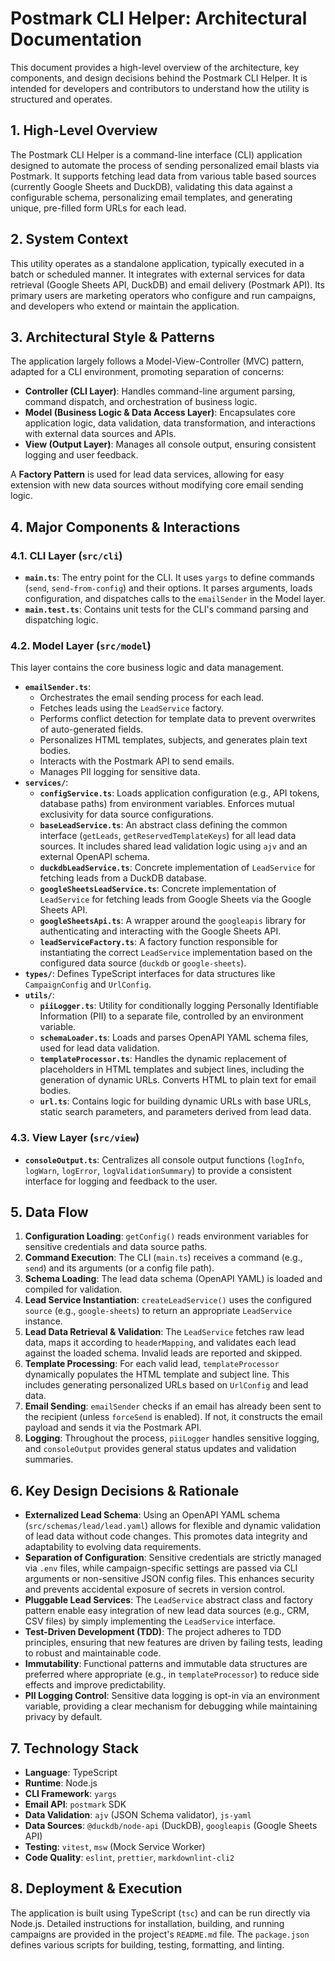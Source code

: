# Postmark CLI Helper: Architectural Documentation

This document provides a high-level overview of the architecture, key components, and design decisions behind the Postmark CLI Helper. It is intended for developers and contributors to understand how the utility is structured and operates.

## 1. High-Level Overview

The Postmark CLI Helper is a command-line interface (CLI) application designed to automate the process of sending personalized email blasts via Postmark. It supports fetching lead data from various table based sources (currently Google Sheets and DuckDB), validating this data against a configurable schema, personalizing email templates, and generating unique, pre-filled form URLs for each lead.

## 2. System Context

This utility operates as a standalone application, typically executed in a batch or scheduled manner. It integrates with external services for data retrieval (Google Sheets API, DuckDB) and email delivery (Postmark API). Its primary users are marketing operators who configure and run campaigns, and developers who extend or maintain the application.

## 3. Architectural Style & Patterns

The application largely follows a Model-View-Controller (MVC) pattern, adapted for a CLI environment, promoting separation of concerns:

- **Controller (CLI Layer)**: Handles command-line argument parsing, command dispatch, and orchestration of business logic.
- **Model (Business Logic & Data Access Layer)**: Encapsulates core application logic, data validation, data transformation, and interactions with external data sources and APIs.
- **View (Output Layer)**: Manages all console output, ensuring consistent logging and user feedback.

A **Factory Pattern** is used for lead data services, allowing for easy extension with new data sources without modifying core email sending logic.

## 4. Major Components & Interactions

### 4.1. CLI Layer (`src/cli`)

- **`main.ts`**: The entry point for the CLI. It uses `yargs` to define commands (`send`, `send-from-config`) and their options. It parses arguments, loads configuration, and dispatches calls to the `emailSender` in the Model layer.
- **`main.test.ts`**: Contains unit tests for the CLI's command parsing and dispatching logic.

### 4.2. Model Layer (`src/model`)

This layer contains the core business logic and data management.

- **`emailSender.ts`**:
  - Orchestrates the email sending process for each lead.
  - Fetches leads using the `LeadService` factory.
  - Performs conflict detection for template data to prevent overwrites of auto-generated fields.
  - Personalizes HTML templates, subjects, and generates plain text bodies.
  - Interacts with the Postmark API to send emails.
  - Manages PII logging for sensitive data.
- **`services/`**:
  - **`configService.ts`**: Loads application configuration (e.g., API tokens, database paths) from environment variables. Enforces mutual exclusivity for data source configurations.
  - **`baseLeadService.ts`**: An abstract class defining the common interface (`getLeads`, `getReservedTemplateKeys`) for all lead data sources. It includes shared lead validation logic using `ajv` and an external OpenAPI schema.
  - **`duckdbLeadService.ts`**: Concrete implementation of `LeadService` for fetching leads from a DuckDB database.
  - **`googleSheetsLeadService.ts`**: Concrete implementation of `LeadService` for fetching leads from Google Sheets via the Google Sheets API.
  - **`googleSheetsApi.ts`**: A wrapper around the `googleapis` library for authenticating and interacting with the Google Sheets API.
  - **`leadServiceFactory.ts`**: A factory function responsible for instantiating the correct `LeadService` implementation based on the configured data source (`duckdb` or `google-sheets`).
- **`types/`**: Defines TypeScript interfaces for data structures like `CampaignConfig` and `UrlConfig`.
- **`utils/`**:
  - **`piiLogger.ts`**: Utility for conditionally logging Personally Identifiable Information (PII) to a separate file, controlled by an environment variable.
  - **`schemaLoader.ts`**: Loads and parses OpenAPI YAML schema files, used for lead data validation.
  - **`templateProcessor.ts`**: Handles the dynamic replacement of placeholders in HTML templates and subject lines, including the generation of dynamic URLs. Converts HTML to plain text for email bodies.
  - **`url.ts`**: Contains logic for building dynamic URLs with base URLs, static search parameters, and parameters derived from lead data.

### 4.3. View Layer (`src/view`)

- **`consoleOutput.ts`**: Centralizes all console output functions (`logInfo`, `logWarn`, `logError`, `logValidationSummary`) to provide a consistent interface for logging and feedback to the user.

## 5. Data Flow

1. **Configuration Loading**: `getConfig()` reads environment variables for sensitive credentials and data source paths.
2. **Command Execution**: The CLI (`main.ts`) receives a command (e.g., `send`) and its arguments (or a config file path).
3. **Schema Loading**: The lead data schema (OpenAPI YAML) is loaded and compiled for validation.
4. **Lead Service Instantiation**: `createLeadService()` uses the configured `source` (e.g., `google-sheets`) to return an appropriate `LeadService` instance.
5. **Lead Data Retrieval & Validation**: The `LeadService` fetches raw lead data, maps it according to `headerMapping`, and validates each lead against the loaded schema. Invalid leads are reported and skipped.
6. **Template Processing**: For each valid lead, `templateProcessor` dynamically populates the HTML template and subject line. This includes generating personalized URLs based on `UrlConfig` and lead data.
7. **Email Sending**: `emailSender` checks if an email has already been sent to the recipient (unless `forceSend` is enabled). If not, it constructs the email payload and sends it via the Postmark API.
8. **Logging**: Throughout the process, `piiLogger` handles sensitive logging, and `consoleOutput` provides general status updates and validation summaries.

## 6. Key Design Decisions & Rationale

- **Externalized Lead Schema**: Using an OpenAPI YAML schema (`src/schemas/lead/lead.yaml`) allows for flexible and dynamic validation of lead data without code changes. This promotes data integrity and adaptability to evolving data requirements.
- **Separation of Configuration**: Sensitive credentials are strictly managed via `.env` files, while campaign-specific settings are passed via CLI arguments or non-sensitive JSON config files. This enhances security and prevents accidental exposure of secrets in version control.
- **Pluggable Lead Services**: The `LeadService` abstract class and factory pattern enable easy integration of new lead data sources (e.g., CRM, CSV files) by simply implementing the `LeadService` interface.
- **Test-Driven Development (TDD)**: The project adheres to TDD principles, ensuring that new features are driven by failing tests, leading to robust and maintainable code.
- **Immutability**: Functional patterns and immutable data structures are preferred where appropriate (e.g., in `templateProcessor`) to reduce side effects and improve predictability.
- **PII Logging Control**: Sensitive data logging is opt-in via an environment variable, providing a clear mechanism for debugging while maintaining privacy by default.

## 7. Technology Stack

- **Language**: TypeScript
- **Runtime**: Node.js
- **CLI Framework**: `yargs`
- **Email API**: `postmark` SDK
- **Data Validation**: `ajv` (JSON Schema validator), `js-yaml`
- **Data Sources**: `@duckdb/node-api` (DuckDB), `googleapis` (Google Sheets API)
- **Testing**: `vitest`, `msw` (Mock Service Worker)
- **Code Quality**: `eslint`, `prettier`, `markdownlint-cli2`

## 8. Deployment & Execution

The application is built using TypeScript (`tsc`) and can be run directly via Node.js. Detailed instructions for installation, building, and running campaigns are provided in the project's `README.md` file. The `package.json` defines various scripts for building, testing, formatting, and linting.
